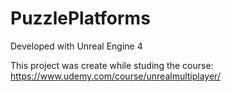 # PuzzlePlatforms

Developed with Unreal Engine 4

This project was create while studing the course: https://www.udemy.com/course/unrealmultiplayer/
